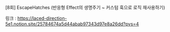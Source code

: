 [8회] EscapeHatches (반응형 Effect의 생명주기 ~ 커스텀 훅으로 로직 재사용하기)

링크 : https://laced-direction-5e1.notion.site/25784674a5d44abab97343d97e8a26dd?pvs=4
